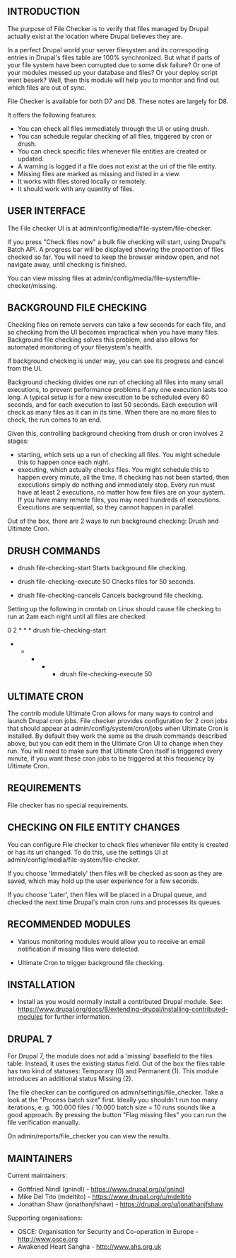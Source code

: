 INTRODUCTION
------------

The purpose of File Checker is to verify that files managed by Drupal actually 
exist at the location where Drupal believes they are.

In a perfect Drupal world your server filesystem and its correspoding entries in 
Drupal's files table are 100% synchronized. But what if parts of your file system 
have been corrupted due to some disk failure? Or one of your modules messed up 
your database and files? Or your deploy script went beserk? Well, then this module 
will help you to monitor and find out which files are out of sync.

File Checker is available for both D7 and D8. These notes are largely for D8.

It offers the following features:

 * You can check all files immediately through the UI or using drush.
 * You can schedule regular checking of all files, triggered by cron or drush.
 * You can check specific files whenever file entities are created or updated.
 * A warning is logged if a file does not exist at the uri of the file entity.
 * Missing files are marked as missing and listed in a view.
 * It works with files stored locally or remotely.
 * It should work with any quantity of files.


USER INTERFACE
--------------
The File checker UI is at admin/config/media/file-system/file-checker.

If you press "Check files now" a bulk file checking will start, using
Drupal's Batch API. A progress bar will be displayed showing the proportion of
files checked so far. You will need to keep the browser window open, and not
navigate away, until checking is finished.

You can view missing files at admin/config/media/file-system/file-checker/missing.


BACKGROUND FILE CHECKING
------------------------
Checking files on remote servers can take a few seconds for each file, and so
checking from the UI becomes impractical when you have many files. Background
file checking solves this problem, and also allows for automated monitoring of
your filesystem's health.

If background checking is under way, you can see its progress and cancel from the UI.

Background checking divides one run of checking all files into many small executions,
to prevent performance problems if any one execution lasts too long. A typical setup
is for a new execution to be scheduled every 60 seconds, and for each execution
to last 50 seconds. Each execution will check as many files as it can in its time.
When there are no more files to check, the run comes to an end.

Given this, controlling background checking from drush or cron involves 2 stages:
* starting, which sets up a run of checking all files. You might schedule this to
happen once each night.
* executing, which actually checks files. You might schedule this to happen every
minute, all the time. If checking has not been started, then executions simply do
nothing and immediately stop. Every run must have at least 2 executions, no matter
how few files are on your system. If you have many remote files, you may need hundreds
of executions. Executions are sequential, so they cannot happen in parallel.

Out of the box, there are 2 ways to run background checking: Drush and Ultimate Cron.


DRUSH COMMANDS
--------------

* drush file-checking-start
Starts background file checking.

* drush file-checking-execute 50
Checks files for 50 seconds.

* drush file-checking-cancels
Cancels background file checking.

Setting up the following in crontab on Linux should cause file checking to
run at 2am each night until all files are checked:

0 2 * * * drush file-checking-start
* * * * * drush file-checking-execute 50



ULTIMATE CRON
-------------

The contrib module Ultimate Cron allows for many ways to control and launch
Drupal cron jobs. File checker provides configuration for 2 cron jobs
that should appear at admin/config/system/cron/jobs when Ultimate Cron is
installed. By default they work the same as the drush commands described
above, but you can edit them in the Ultimate Cron UI to change when they run.
You will need to make sure that Ultimate Cron itself is triggered every
minute, if you want these cron jobs to be triggered at this frequency
by Ultimate Cron.


REQUIREMENTS
------------

File checker has no special requirements.


CHECKING ON FILE ENTITY CHANGES
-------------------------------

You can configure File checker to check files whenever file entity is
created or has its uri changed. To do this, use the settings UI at
admin/config/media/file-system/file-checker.

If you choose 'Immediately' then files will be checked as soon as
they are saved, which may hold up the user experience for a few seconds.

If you choose 'Later', then files will be placed in a Drupal queue, and
checked the next time Drupal's main cron runs and processes its queues.


RECOMMENDED MODULES
-------------------

 * Various monitoring modules would allow you to receive an email notification 
   if missing files were detected.
 
 * Ultimate Cron to trigger background file checking.


INSTALLATION
------------
 
 * Install as you would normally install a contributed Drupal module. See:
   https://www.drupal.org/docs/8/extending-drupal/installing-contributed-modules
   for further information.


DRUPAL 7
--------
For Drupal 7, the module does not add a 'missing' basefield to the files table. Instead, it
uses the existing status field. Out of the box the files table has two kind of statuses: 
Temporary (0) and Permanent (1). This module introduces an additional status Missing (2). 

The file checker can be configured on admin/settings/file_checker. Take a look at the 
"Process batch size" first. Ideally you shouldn't run too many iterations, 
e. g. 100.000 files / 10.000 batch size = 10 runs sounds like a good approach. 
By pressing the button "Flag missing files" you can run the file verification manually.

On admin/reports/file_checker you can view the results.

MAINTAINERS
-----------

Current maintainers:
 * Gottfried Nindl (gnindl) - https://www.drupal.org/u/gnindl
 * Mike Del Tito (mdeltito) - https://www.drupal.org/u/mdeltito
 * Jonathan Shaw (jonathanjfshaw) - https://drupal.org/u/jonathanjfshaw

Supporting organisations:
 * OSCE: Organisation for Security and Co-operation in Europe - http://www.osce.org
 * Awakened Heart Sangha - http://www.ahs.org.uk

